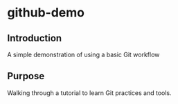 # github-demo

## Introduction

A simple demonstration of using a basic Git workflow

## Purpose

Walking through a tutorial to learn Git practices and tools.
